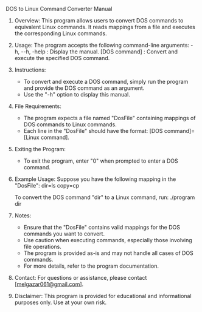 DOS to Linux Command Converter Manual

1. Overview:
   This program allows users to convert DOS commands to equivalent Linux commands. It reads mappings from a file and executes the corresponding Linux commands.

2. Usage:
   The program accepts the following command-line arguments:
   -h, --h, -help : Display the manual.
   [DOS command]  : Convert and execute the specified DOS command.

3. Instructions:
   - To convert and execute a DOS command, simply run the program and provide the DOS command as an argument.
   - Use the "-h" option to display this manual.

4. File Requirements:
   - The program expects a file named "DosFile" containing mappings of DOS commands to Linux commands.
   - Each line in the "DosFile" should have the format: [DOS command]=[Linux command].

5. Exiting the Program:
   - To exit the program, enter "0" when prompted to enter a DOS command.

6. Example Usage:
   Suppose you have the following mapping in the "DosFile":
   dir=ls
   copy=cp

   To convert the DOS command "dir" to a Linux command, run:
   ./program dir

7. Notes:
   - Ensure that the "DosFile" contains valid mappings for the DOS commands you want to convert.
   - Use caution when executing commands, especially those involving file operations.
   - The program is provided as-is and may not handle all cases of DOS commands.
   - For more details, refer to the program documentation.

8. Contact:
   For questions or assistance, please contact [melgazar061@gmail.com].

9. Disclaimer:
   This program is provided for educational and informational purposes only. Use at your own risk.
